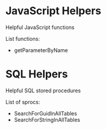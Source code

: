 # JavaScript Helpers
Helpful JavaScript functions

List functions:
  - getParameterByName

# SQL Helpers
Helpful SQL stored procedures

List of sprocs:
  - SearchForGuidInAllTables
  - SearchForStringInAllTables
